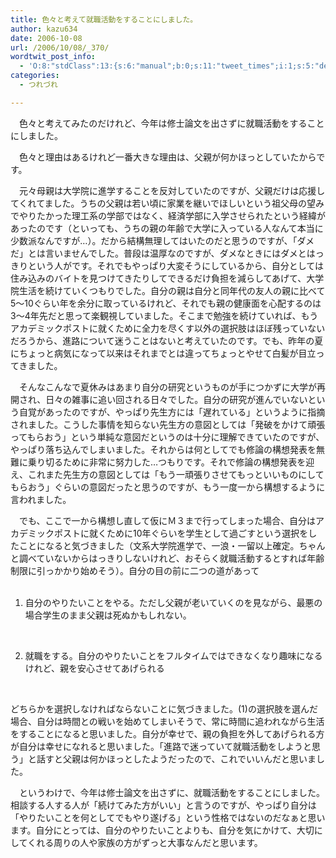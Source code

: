 ```yaml
---
title: 色々と考えて就職活動をすることにしました。
author: kazu634
date: 2006-10-08
url: /2006/10/08/_370/
wordtwit_post_info:
  - 'O:8:"stdClass":13:{s:6:"manual";b:0;s:11:"tweet_times";i:1;s:5:"delay";i:0;s:7:"enabled";i:1;s:10:"separation";s:2:"60";s:7:"version";s:3:"3.7";s:14:"tweet_template";b:0;s:6:"status";i:2;s:6:"result";a:0:{}s:13:"tweet_counter";i:2;s:13:"tweet_log_ids";a:1:{i:0;i:2589;}s:9:"hash_tags";a:0:{}s:8:"accounts";a:1:{i:0;s:7:"kazu634";}}'
categories:
  - つれづれ

---
```

<div class="section">
<p>
    　色々と考えてみたのだけれど、今年は修士論文を出さずに就職活動をすることにしました。
</p>
  
<p>
    　色々と理由はあるけれど一番大きな理由は、父親が何かほっとしていたからです。
</p>
  
<p>
    　元々母親は大学院に進学することを反対していたのですが、父親だけは応援してくれてました。うちの父親は若い頃に家業を継いでほしいという祖父母の望みでやりたかった理工系の学部ではなく、経済学部に入学させられたという経緯があったのです（といっても、うちの親の年齢で大学に入っている人なんて本当に少数派なんですが…）。だから結構無理してはいたのだと思うのですが、「ダメだ」とは言いませんでした。普段は温厚なのですが、ダメなときにはダメとはっきりという人がです。それでもやっぱり大変そうにしているから、自分としては住み込みのバイトを見つけてきたりしてできるだけ負担を減らしてあげて、大学院生活を続けていくつもりでした。自分の親は自分と同年代の友人の親に比べて5～10ぐらい年を余分に取っているけれど、それでも親の健康面を心配するのは3～4年先だと思って楽観視していました。そこまで勉強を続けていれば、もうアカデミックポストに就くために全力を尽くす以外の選択肢はほぼ残っていないだろうから、進路について迷うことはないと考えていたのです。でも、昨年の夏にちょっと病気になって以来はそれまでとは違ってちょっとやせて白髪が目立ってきました。
</p>
  
<p>
    　そんなこんなで夏休みはあまり自分の研究というものが手につかずに大学が再開され、日々の雑事に追い回される日々でした。自分の研究が進んでいないという自覚があったのですが、やっぱり先生方には「遅れている」というように指摘されました。こうした事情を知らない先生方の意図としては「発破をかけて頑張ってもらおう」という単純な意図だというのは十分に理解できていたのですが、やっぱり落ち込んでしまいました。それからは何としてでも修論の構想発表を無難に乗り切るために非常に努力した…つもりです。それで修論の構想発表を迎え、これまた先生方の意図としては「もう一頑張りさせてもっといいものにしてもらおう」ぐらいの意図だったと思うのですが、もう一度一から構想するように言われました。
</p>
  
<p>
    　でも、ここで一から構想し直して仮にＭ３まで行ってしまった場合、自分はアカデミックポストに就くために10年ぐらいを学生として過ごすという選択をしたことになると気づきました（文系大学院進学で、一浪・一留以上確定。ちゃんと調べていないからはっきりしないけれど、おそらく就職活動するとすれば年齢制限に引っかかり始めそう）。自分の目の前に二つの道があって&#160;&#160; &#160;
</p>
  
<ol>
    &#160;&#160; &#160;&#160;&#160;&#160; 
    
<li>
      自分のやりたいことをやる。ただし父親が老いていくのを見ながら、最悪の場合学生のまま父親は死ぬかもしれない。
</li>
<p>
      &#160;&#160; &#160;&#160;&#160;&#160; 
      
<li>
        就職をする。自分のやりたいことをフルタイムではできなくなり趣味になるけれど、親を安心させてあげられる
</li>
<p>
        &#160;&#160; &#160;</ol> 
        
<p>
          どちらかを選択しなければならないことに気づきました。(1)の選択肢を選んだ場合、自分は時間との戦いを始めてしまいそうで、常に時間に追われながら生活をすることになると思いました。自分が幸せで、親の負担を外してあげられる方が自分は幸せになれると思いました。「進路で迷っていて就職活動をしようと思う」と話すと父親は何かほっとしたようだったので、これでいいんだと思いました。
</p>
        
<p>
          　というわけで、今年は修士論文を出さずに、就職活動をすることにしました。相談する人する人が「続けてみた方がいい」と言うのですが、やっぱり自分は「やりたいことを何としてでもやり遂げる」という性格ではないのだなぁと思います。自分にとっては、自分のやりたいことよりも、自分を気にかけて、大切にしてくれる周りの人や家族の方がずっと大事なんだと思います。
</p></div>